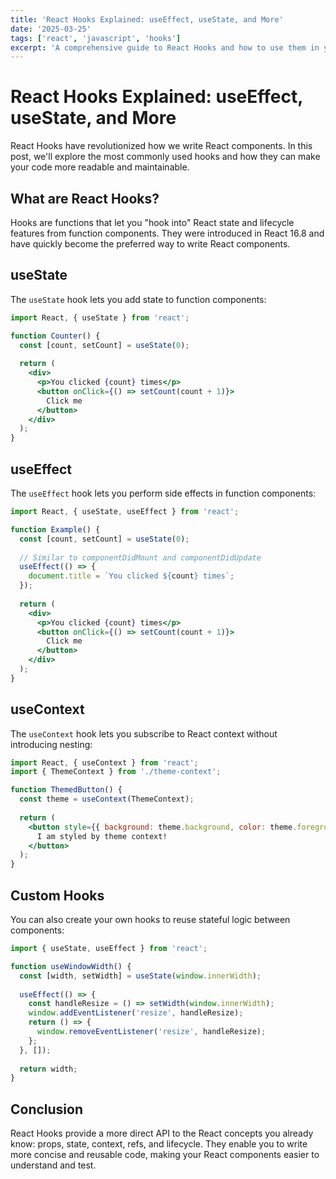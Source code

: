 ```yaml
---
title: 'React Hooks Explained: useEffect, useState, and More'
date: '2025-03-25'
tags: ['react', 'javascript', 'hooks']
excerpt: 'A comprehensive guide to React Hooks and how to use them in your projects'
---
```


# React Hooks Explained: useEffect, useState, and More

React Hooks have revolutionized how we write React components. In this post, we'll explore the most commonly used hooks and how they can make your code more readable and maintainable.

## What are React Hooks?

Hooks are functions that let you "hook into" React state and lifecycle features from function components. They were introduced in React 16.8 and have quickly become the preferred way to write React components.

## useState

The `useState` hook lets you add state to function components:

```jsx
import React, { useState } from 'react';

function Counter() {
  const [count, setCount] = useState(0);
  
  return (
    <div>
      <p>You clicked {count} times</p>
      <button onClick={() => setCount(count + 1)}>
        Click me
      </button>
    </div>
  );
}
```

## useEffect

The `useEffect` hook lets you perform side effects in function components:

```jsx
import React, { useState, useEffect } from 'react';

function Example() {
  const [count, setCount] = useState(0);
  
  // Similar to componentDidMount and componentDidUpdate
  useEffect(() => {
    document.title = `You clicked ${count} times`;
  });
  
  return (
    <div>
      <p>You clicked {count} times</p>
      <button onClick={() => setCount(count + 1)}>
        Click me
      </button>
    </div>
  );
}
```

## useContext

The `useContext` hook lets you subscribe to React context without introducing nesting:

```jsx
import React, { useContext } from 'react';
import { ThemeContext } from './theme-context';

function ThemedButton() {
  const theme = useContext(ThemeContext);
  
  return (
    <button style={{ background: theme.background, color: theme.foreground }}>
      I am styled by theme context!
    </button>
  );
}
```

## Custom Hooks

You can also create your own hooks to reuse stateful logic between components:

```jsx
import { useState, useEffect } from 'react';

function useWindowWidth() {
  const [width, setWidth] = useState(window.innerWidth);
  
  useEffect(() => {
    const handleResize = () => setWidth(window.innerWidth);
    window.addEventListener('resize', handleResize);
    return () => {
      window.removeEventListener('resize', handleResize);
    };
  }, []);
  
  return width;
}
```

## Conclusion

React Hooks provide a more direct API to the React concepts you already know: props, state, context, refs, and lifecycle. They enable you to write more concise and reusable code, making your React components easier to understand and test.

